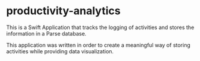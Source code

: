 # productivity-analytics

This is a Swift Application that tracks the logging of activities and stores the information in a Parse database.  

This application was written in order to create a meaningful way of storing activities while providing data visualization.



